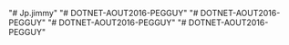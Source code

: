 "# Jp.jimmy" 
"# DOTNET-AOUT2016-PEGGUY" 
"# DOTNET-AOUT2016-PEGGUY" 
"# DOTNET-AOUT2016-PEGGUY" 
"# DOTNET-AOUT2016-PEGGUY" 
